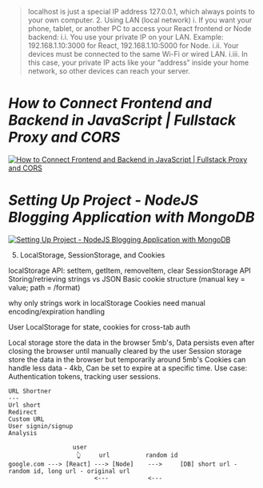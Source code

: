> localhost is just a special IP address 127.0.0.1, which always points to your own computer.
> 2. Using LAN (local network) i. If you want your phone, tablet, or another PC to access your React frontend or Node backend: i.i. You use your private IP on your LAN. Example: 192.168.1.10:3000 for React, 192.168.1.10:5000 for Node. i.ii. Your devices must be connected to the same Wi-Fi or wired LAN. i.iii. In this case, your private IP acts like your “address” inside your home network, so other devices can reach your server.

# ***How to Connect Frontend and Backend in JavaScript | Fullstack Proxy and CORS***

[![How to Connect Frontend and Backend in JavaScript | Fullstack Proxy and CORS](https://img.youtube.com/vi/fFHyqhmnVfs/0.jpg)](https://youtu.be/fFHyqhmnVfs?si=g6yS6sJ9oWmceCch)

# ***Setting Up Project - NodeJS Blogging Application with MongoDB***

[![Setting Up Project - NodeJS Blogging Application with MongoDB](https://img.youtube.com/vi/6z6CR29gtds/0.jpg)](https://youtu.be/6z6CR29gtds?si=YmYOreK_qkkRh7Ls)

5. LocalStorage, SessionStorage, and Cookies

localStorage API: setItem, getItem, removeItem, clear
SessionStorage API
Storing/retrieving strings vs JSON
Basic cookie structure (manual key = value; path = /format)

why only strings work in localStorage
Cookies need manual encoding/expiration handling

User LocalStorage for state, cookies for cross-tab auth 

Local storage store the data in the browser 5mb's, Data persists even after closing the browser until manually cleared by the user
Session storage store the data in the browser but temporarily around 5mb's
Cookies can handle less data - 4kb, Can be set to expire at a specific time. Use case: Authentication tokens, tracking user sessions.

<!--
localStorage -> aaple browser ke ander data store kerna jo ki browser band hone par bhi delete nhe hoga
sessionStorage -> yeh aapka data temporarily store kerta hai matlab ki tab band hua aur data gya
cookies -> yeh bhi apka data store kerta hai and aapka data browser ke cookies name ki property meh save hota hai aur yeh cookie light weight data store krta hai. browser meh chota data save klerne ke liye cookies ka istemal hota hai
cookies mein jo bhi data store karoge wo data page reload par automatically server par jayega.
 -->
```
URL Shortner
---
Url short 
Redirect 
Custom URL
User signin/signup
Analysis
```
```
                  user
                   👆     url          random id
google.com ---> [React] ---> [Node]    --->     [DB] short url - random id, long url - original url
                        <---           <---

```